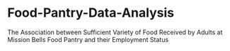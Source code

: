 # Food-Pantry-Data-Analysis
The Association between Sufficient Variety of Food Received by Adults at Mission Bells Food Pantry and their Employment Status 
